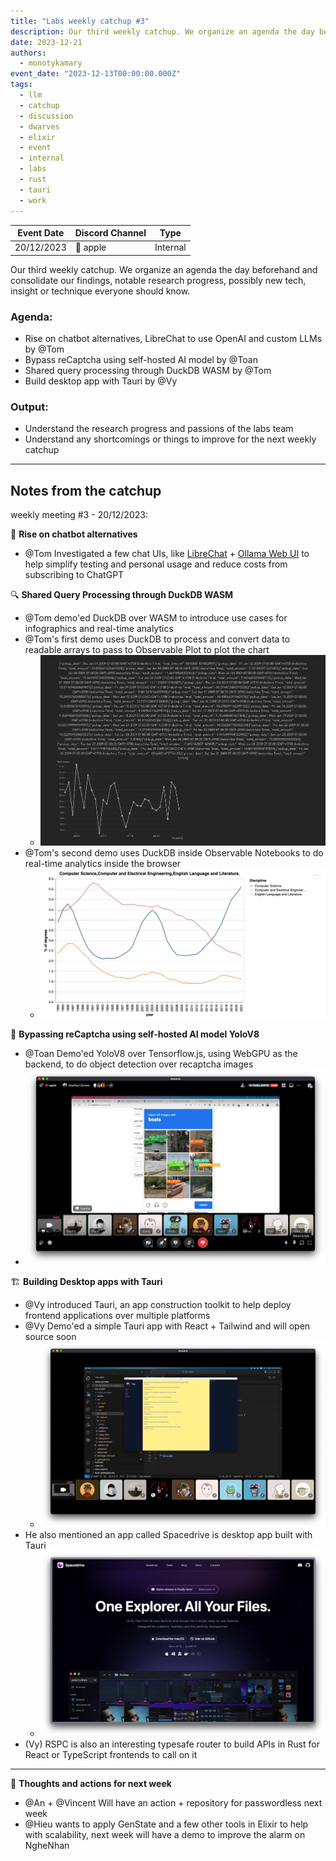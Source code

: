 ```yaml
---
title: "Labs weekly catchup #3"
description: Our third weekly catchup. We organize an agenda the day beforehand and consolidate our findings, notable research progress, possibly new tech, insight or technique everyone should know.
date: 2023-12-21
authors:
  - monotykamary
event_date: "2023-12-13T00:00:00.000Z"
tags:
  - llm
  - catchup
  - discussion
  - dwarves
  - elixir
  - event
  - internal
  - labs
  - rust
  - tauri
  - work
---
```


| Event Date | Discord Channel | Type     |
| ---------- | --------------- | -------- |
| 20/12/2023 | 🍎 apple        | Internal |

Our third weekly catchup. We organize an agenda the day beforehand and consolidate our findings, notable research progress, possibly new tech, insight or technique everyone should know.

### Agenda:

- Rise on chatbot alternatives, LibreChat to use OpenAI and custom LLMs by @Tom
- Bypass reCaptcha using self-hosted AI model by @Toan
- Shared query processing through DuckDB WASM by @Tom
- Build desktop app with Tauri by @Vy

### Output:

- Understand the research progress and passions of the labs team
- Understand any shortcomings or things to improve for the next weekly catchup

---

## Notes from the catchup

weekly meeting #3 - 20/12/2023:

🧠 **Rise on chatbot alternatives**

- @Tom Investigated a few chat UIs, like [LibreChat](https://docs.librechat.ai/) + [Ollama Web UI](https://github.com/ollama-webui/ollama-webui) to help simplify testing and personal usage and reduce costs from subscribing to ChatGPT

🔍 **Shared Query Processing through DuckDB WASM**

- @Tom demo'ed DuckDB over WASM to introduce use cases for infographics and real-time analytics
- @Tom's first demo uses DuckDB to process and convert data to readable arrays to pass to Observable Plot to plot the chart
  - ![](assets/labs-weekly-catchup-3-20231221150754783.webp)
- @Tom's second demo uses DuckDB inside Observable Notebooks to do real-time analytics inside the browser
  - ![](assets/labs-weekly-catchup-3-20231221151400953.webp)

🥽 **Bypassing reCaptcha using self-hosted AI model YoloV8**

- @Toan Demo'ed YoloV8 over Tensorflow.js, using WebGPU as the backend, to do object detection over recaptcha images
- ![](assets/labs-weekly-catchup-3-20231221150348859.webp)

🏗️ **Building Desktop apps with Tauri**

- @Vy introduced Tauri, an app construction toolkit to help deploy frontend applications over multiple platforms
- @Vy Demo'ed a simple Tauri app with React + Tailwind and will open source soon
  - ![](assets/labs-weekly-catchup-3-20231221150359017.webp)
- He also mentioned an app called Spacedrive is desktop app built with Tauri
  - ![](assets/labs-weekly-catchup-3-20231221151543222.webp)
- (Vy) RSPC is also an interesting typesafe router to build APIs in Rust for React or TypeScript frontends to call on it

---

💭 **Thoughts and actions for next week**

- @An + @Vincent Will have an action + repository for passwordless next week
- @Hieu wants to apply GenState and a few other tools in Elixir to help with scalability, next week will have a demo to improve the alarm on NgheNhan
